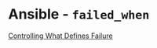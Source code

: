 # Ansible - `failed_when`

[Controlling What Defines Failure](https://docs.ansible.com/ansible/latest/user_guide/playbooks_error_handling.html#id8)
